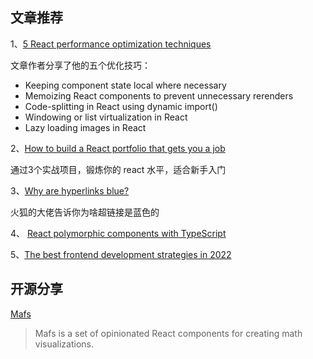 ## 文章推荐

1、[5 React performance optimization techniques](https://blog.logrocket.com/5-react-performance-optimization-techniques/)

文章作者分享了他的五个优化技巧：
- Keeping component state local where necessary
- Memoizing React components to prevent unnecessary rerenders
- Code-splitting in React using dynamic import()
- Windowing or list virtualization in React
- Lazy loading images in React

2、[How to build a React portfolio that gets you a job](https://profy.dev/article/react-projects-for-your-portfolio)

通过3个实战项目，锻炼你的 react 水平，适合新手入门

3、[Why are hyperlinks blue?](https://blog.mozilla.org/en/internet-culture/deep-dives/why-are-hyperlinks-blue/)

火狐的大佬告诉你为啥超链接是蓝色的

4、 [React polymorphic components with TypeScript](https://itnext.io/react-polymorphic-components-with-typescript-f7ce72ea7af2)

5、[The best frontend development strategies in 2022](https://itnext.io/the-best-frontend-development-strategies-in-2022-cb02dd7aa48b)

## 开源分享

[Mafs](https://github.com/stevenpetryk/mafs)

> Mafs is a set of opinionated React components for creating math visualizations.